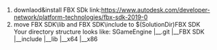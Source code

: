 1. downlaod&install FBX SDk link:https://www.autodesk.com/developer-network/platform-technologies/fbx-sdk-2019-0
2. move FBX SDK\lib and FBX SDK\include to $(SolutionDir)FBX SDK\
Your directory structure looks like:
SGameEngine
|__.git
|__FBX SDK
   |__include
   |__lib
      |__x64
      |__x86

